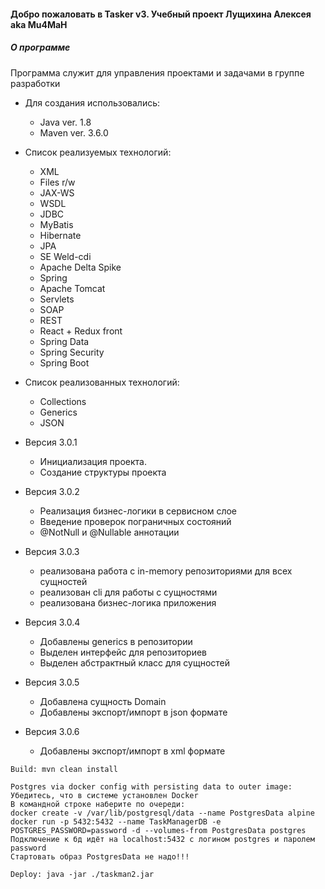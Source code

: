 #### Добро пожаловать в **Tasker v3**. Учебный проект Лущихина Алексея aka Mu4MaH

##### **О программе**

Программа служит для управления проектами и задачами в группе разработки

- Для создания использовались:
    - Java ver. 1.8
    - Maven ver. 3.6.0

- Список реализуемых технологий: 
    - XML
    - Files r/w
    - JAX-WS
    - WSDL
    - JDBC
    - MyBatis
    - Hibernate
    - JPA
    - SE Weld-cdi
    - Apache Delta Spike
    - Spring
    - Apache Tomcat
    - Servlets
    - SOAP
    - REST
    - React + Redux front
    - Spring Data
    - Spring Security 
    - Spring Boot

- Список  реализованных технологий:   
    * Collections
    * Generics
    * JSON


* Версия 3.0.1
    * Инициализация проекта. 
    * Создание структуры проекта

* Версия 3.0.2
    * Реализация бизнес-логики в сервисном слое
    * Введение проверок пограничных состояний
    * @NotNull и @Nullable аннотации

* Версия 3.0.3
    * реализована работа с in-memory репозиториями для всех сущностей
    * реализован cli для работы с сущностями
    * реализована бизнес-логика приложения

* Версия 3.0.4
    * Добавлены generics в репозитории
    * Выделен интерфейс для репозиториев
    * Выделен абстрактный класс для сущностей
 
* Версия 3.0.5
    * Добавлена сущность Domain
    * Добавлены экспорт/импорт в json формате
    
* Версия 3.0.6
    * Добавлены экспорт/импорт в xml формате
    
```
Build: mvn clean install 
```
```
Postgres via docker config with persisting data to outer image:
Убедитесь, что в системе установлен Docker
В командной строке наберите по очереди:
docker create -v /var/lib/postgresql/data --name PostgresData alpine
docker run -p 5432:5432 --name TaskManagerDB -e POSTGRES_PASSWORD=password -d --volumes-from PostgresData postgres
Подключение к бд идёт на localhost:5432 c логином postgres и паролем password
Стартовать образ PostgresData не надо!!!
```
```
Deploy: java -jar ./taskman2.jar
```
